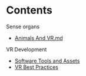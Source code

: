 
# Contents

Sense organs
* [Animals And VR.md](./Animals-And-VR.md)

VR Development 
* [Software Tools and Assets](./Software-Tools-Assets.md)
* [VR Best Practices](./VR-Best-Practices.md)
